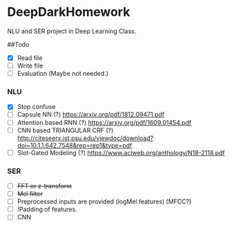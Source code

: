 # DeepDarkHomework
NLU and SER project in Deep Learning Class.

##Todo
- [x] Read file
- [ ] Write file
- [ ] Evaluation (Maybe not needed.)

### NLU
- [x] Stop confuse
- [ ] Capsule NN (?) https://arxiv.org/pdf/1812.09471.pdf
- [ ] Attention based RNN (?) https://arxiv.org/pdf/1609.01454.pdf
- [ ] CNN based TRIANGULAR CRF (?) http://citeseerx.ist.psu.edu/viewdoc/download?doi=10.1.1.642.7548&rep=rep1&type=pdf
- [ ] Slot-Gated Modeling (?) https://www.aclweb.org/anthology/N18-2118.pdf

### SER
- [ ] ~~FFT or z-transform~~
- [ ] ~~Mel filter~~
- [ ] Preprocessed inputs are provided (logMel features) (MFCC?)
- [ ] !Padding of features.
- [ ] CNN

